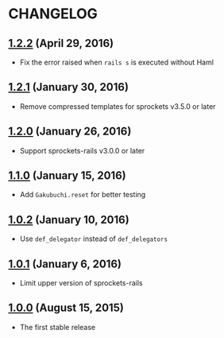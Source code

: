 # CHANGELOG
## [1.2.2](https://github.com/yasaichi/gakubuchi/releases/tag/v1.2.2) (April 29, 2016)
* Fix the error raised when `rails s` is executed without Haml

## [1.2.1](https://github.com/yasaichi/gakubuchi/releases/tag/v1.2.1) (January 30, 2016)
* Remove compressed templates for sprockets v3.5.0 or later

## [1.2.0](https://github.com/yasaichi/gakubuchi/releases/tag/v1.2.0) (January 26, 2016)
* Support sprockets-rails v3.0.0 or later

## [1.1.0](https://github.com/yasaichi/gakubuchi/releases/tag/v1.1.0) (January 15, 2016)
* Add `Gakubuchi.reset` for better testing

## [1.0.2](https://github.com/yasaichi/gakubuchi/releases/tag/v1.0.2) (January 10, 2016)
* Use `def_delegator` instead of `def_delegators`

## [1.0.1](https://github.com/yasaichi/gakubuchi/releases/tag/v1.0.1) (January 6, 2016)
* Limit upper version of sprockets-rails

## [1.0.0](https://github.com/yasaichi/gakubuchi/releases/tag/v1.0.0) (August 15, 2015)
* The first stable release

